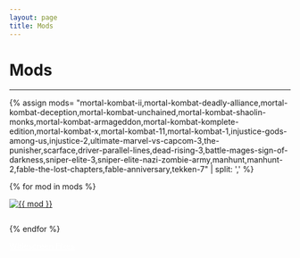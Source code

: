 ```yaml
---
layout: page
title: Mods
---
```

<style>
.mod {
 transition: transform 0.4s;
 padding-bottom: 2em;
}
.mod:hover{
 transform: scale(1.10);
}
</style>
<!-- todo -->
<div class="row">
  <div id="post-wrapper" class="col-12 col-lg-11 col-xl-12">
  <h1 class="text-center">Mods</h1>
  <hr>

  {% assign mods= "mortal-kombat-ii,mortal-kombat-deadly-alliance,mortal-kombat-deception,mortal-kombat-unchained,mortal-kombat-shaolin-monks,mortal-kombat-armageddon,mortal-kombat-komplete-edition,mortal-kombat-x,mortal-kombat-11,mortal-kombat-1,injustice-gods-among-us,injustice-2,ultimate-marvel-vs-capcom-3,the-punisher,scarface,driver-parallel-lines,dead-rising-3,battle-mages-sign-of-darkness,sniper-elite-3,sniper-elite-nazi-zombie-army,manhunt,manhunt-2,fable-the-lost-chapters,fable-anniversary,tekken-7" | split: ',' %}

  {% for mod in mods %}
        <div class="text-center col-lg-4 col-sm-12 float-left">
          <a href="{{ site.baseurl }}/categories/{{ mod }}/" >
             <img class="img-fluid mod" src="../../assets/mods/{{ mod }}.jpg" alt="{{ mod }}">
          </a>
        </div>
  {% endfor %}    

  </div>
</div> <!-- .row -->

  <div class="text-center">
    <a class="btn btn-dark bg-dark text-gray btn-lg" style="color: white;" href="{{ site.baseurl }}/categories/widescreen-fixes/" role="button">
     Widescreen Fixes
    </a>
  </div>
